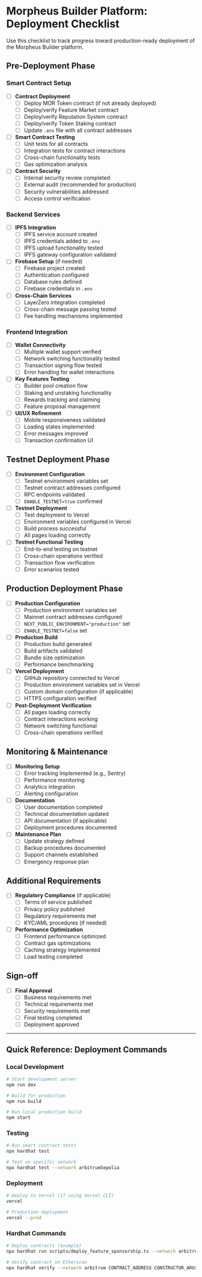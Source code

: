 # Morpheus Builder Platform: Deployment Checklist

Use this checklist to track progress toward production-ready deployment of the Morpheus Builder platform.

## Pre-Deployment Phase

### Smart Contract Setup

- [ ] **Contract Deployment**
  - [ ] Deploy MOR Token contract (if not already deployed)
  - [ ] Deploy/verify Feature Market contract
  - [ ] Deploy/verify Reputation System contract
  - [ ] Deploy/verify Token Staking contract
  - [ ] Update `.env` file with all contract addresses

- [ ] **Smart Contract Testing**
  - [ ] Unit tests for all contracts
  - [ ] Integration tests for contract interactions
  - [ ] Cross-chain functionality tests
  - [ ] Gas optimization analysis

- [ ] **Contract Security**
  - [ ] Internal security review completed
  - [ ] External audit (recommended for production)
  - [ ] Security vulnerabilities addressed
  - [ ] Access control verification

### Backend Services

- [ ] **IPFS Integration**
  - [ ] IPFS service account created
  - [ ] IPFS credentials added to `.env`
  - [ ] IPFS upload functionality tested
  - [ ] IPFS gateway configuration validated

- [ ] **Firebase Setup** (if needed)
  - [ ] Firebase project created
  - [ ] Authentication configured
  - [ ] Database rules defined
  - [ ] Firebase credentials in `.env`

- [ ] **Cross-Chain Services**
  - [ ] LayerZero integration completed
  - [ ] Cross-chain message passing tested
  - [ ] Fee handling mechanisms implemented

### Frontend Integration

- [ ] **Wallet Connectivity**
  - [ ] Multiple wallet support verified
  - [ ] Network switching functionality tested
  - [ ] Transaction signing flow tested
  - [ ] Error handling for wallet interactions

- [ ] **Key Features Testing**
  - [ ] Builder pool creation flow
  - [ ] Staking and unstaking functionality
  - [ ] Rewards tracking and claiming
  - [ ] Feature proposal management

- [ ] **UI/UX Refinement**
  - [ ] Mobile responsiveness validated
  - [ ] Loading states implemented
  - [ ] Error messages improved
  - [ ] Transaction confirmation UI

## Testnet Deployment Phase

- [ ] **Environment Configuration**
  - [ ] Testnet environment variables set
  - [ ] Testnet contract addresses configured
  - [ ] RPC endpoints validated
  - [ ] `ENABLE_TESTNET=true` confirmed

- [ ] **Testnet Deployment**
  - [ ] Test deployment to Vercel
  - [ ] Environment variables configured in Vercel
  - [ ] Build process successful
  - [ ] All pages loading correctly

- [ ] **Testnet Functional Testing**
  - [ ] End-to-end testing on testnet
  - [ ] Cross-chain operations verified
  - [ ] Transaction flow verification
  - [ ] Error scenarios tested

## Production Deployment Phase

- [ ] **Production Configuration**
  - [ ] Production environment variables set
  - [ ] Mainnet contract addresses configured
  - [ ] `NEXT_PUBLIC_ENVIRONMENT="production"` set
  - [ ] `ENABLE_TESTNET=false` set

- [ ] **Production Build**
  - [ ] Production build generated
  - [ ] Build artifacts validated
  - [ ] Bundle size optimization
  - [ ] Performance benchmarking

- [ ] **Vercel Deployment**
  - [ ] GitHub repository connected to Vercel
  - [ ] Production environment variables set in Vercel
  - [ ] Custom domain configuration (if applicable)
  - [ ] HTTPS configuration verified

- [ ] **Post-Deployment Verification**
  - [ ] All pages loading correctly
  - [ ] Contract interactions working
  - [ ] Network switching functional
  - [ ] Cross-chain operations verified

## Monitoring & Maintenance

- [ ] **Monitoring Setup**
  - [ ] Error tracking implemented (e.g., Sentry)
  - [ ] Performance monitoring
  - [ ] Analytics integration
  - [ ] Alerting configuration

- [ ] **Documentation**
  - [ ] User documentation completed
  - [ ] Technical documentation updated
  - [ ] API documentation (if applicable)
  - [ ] Deployment procedures documented

- [ ] **Maintenance Plan**
  - [ ] Update strategy defined
  - [ ] Backup procedures documented
  - [ ] Support channels established
  - [ ] Emergency response plan

## Additional Requirements

- [ ] **Regulatory Compliance** (if applicable)
  - [ ] Terms of service published
  - [ ] Privacy policy published
  - [ ] Regulatory requirements met
  - [ ] KYC/AML procedures (if needed)

- [ ] **Performance Optimization**
  - [ ] Frontend performance optimized
  - [ ] Contract gas optimizations
  - [ ] Caching strategy implemented
  - [ ] Load testing completed

## Sign-off

- [ ] **Final Approval**
  - [ ] Business requirements met
  - [ ] Technical requirements met
  - [ ] Security requirements met
  - [ ] Final testing completed
  - [ ] Deployment approved

---

## Quick Reference: Deployment Commands

### Local Development
```bash
# Start development server
npm run dev

# Build for production
npm run build

# Run local production build
npm start
```

### Testing
```bash
# Run smart contract tests
npx hardhat test

# Test on specific network
npx hardhat test --network arbitrumSepolia
```

### Deployment
```bash
# Deploy to Vercel (if using Vercel CLI)
vercel

# Production deployment
vercel --prod
```

### Hardhat Commands
```bash
# Deploy contracts (example)
npx hardhat run scripts/deploy_feature_sponsorship.ts --network arbitrum

# Verify contract on Etherscan
npx hardhat verify --network arbitrum CONTRACT_ADDRESS CONSTRUCTOR_ARGS
